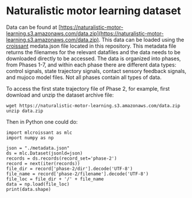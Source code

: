 # Naturalistic motor learning dataset

Data can be found at [https://naturalistic-motor-learning.s3.amazonaws.com/data.zip](https://naturalistic-motor-learning.s3.amazonaws.com/data.zip). This data can be loaded using the [croissant](https://github.com/mlcommons/croissant) medata.json file located in this repository. This metadata file returns the filenames for the relevant datafiles and the data needs to be downloaded directly to be accessed. The data is organized into phases, from Phases 1-7, and within each phase there are different data types: control signals, state trajectory signals, contact sensory feedback signals, and mujoco model files. Not all phases contain all types of data.

To access the first state trajectory file of Phase 2, for example, first download and unzip the dataset archive file:

```
wget https://naturalistic-motor-learning.s3.amazonaws.com/data.zip
unzip data.zip
```

Then in Python one could do:

```
import mlcroissant as mlc
import numpy as np

json = "./metadata.json"
ds = mlc.Dataset(jsonld=json)
records = ds.records(record_set='phase-2')
record = next(iter(records))
file_dir = record['phase-2/dir'].decode('UTF-8')
file_name = record['phase-2/filename'].decode('UTF-8')
file_loc = file_dir + '/' + file_name
data = np.load(file_loc)
print(data.shape)
```
